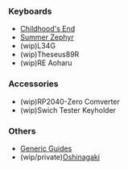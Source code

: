 ### Keyboards
- [Childhood's End](https://github.com/Cheena-gb/Childhood-s-End)
- [Summer Zephyr](https://github.com/Cheena-gb/Summer-Zephyr)
- (wip)L34G
- (wip)Theseus89R
- (wip)RE Aoharu

### Accessories
- (wip)RP2040-Zero Comverter
- (wip)Swich Tester Keyholder

### Others
- [Generic Guides](https://github.com/Cheena-gb/generic-guides)
- (wip/private)[Oshinagaki](https://github.com/Cheena-gb/oshinagaki)
